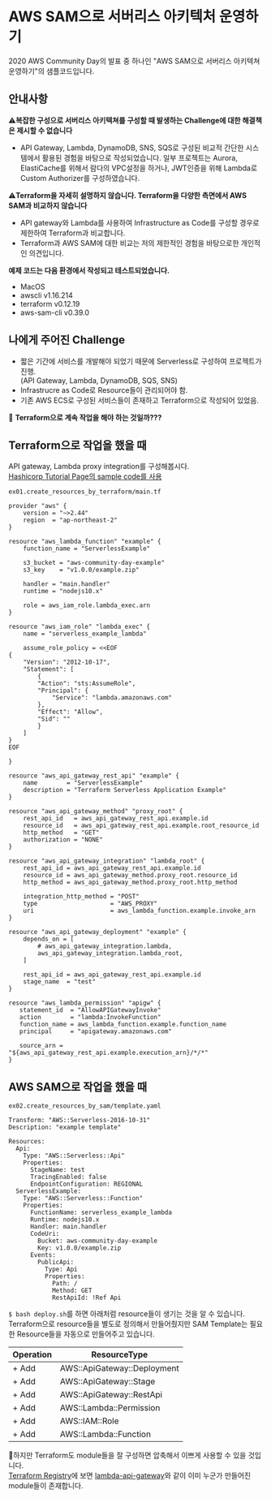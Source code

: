 # AWS SAM으로 서버리스 아키텍처 운영하기

2020 AWS Community Day의 발표 중 하나인 "AWS SAM으로 서버리스 아키텍쳐 운영하기"의 샘플코드입니다.

## 안내사항

⚠️**복잡한 구성으로 서버리스 아키텍쳐를 구성할 때 발생하는 Challenge에 대한 해결책은 제시할 수 없습니다**
- API Gateway, Lambda, DynamoDB, SNS, SQS로 구성된 비교적 간단한 시스템에서 활용된 경험을 바탕으로 작성되었습니다. 일부 프로젝트는 Aurora, ElastiCache를 위해서 람다의 VPC설정을 하거나, JWT인증을 위해 Lambda로 Custom Authorizer를 구성하였습니다.

⚠️**Terraform을 자세히 설명하지 않습니다. Terraform을 다양한 측면에서 AWS SAM과 비교하지 않습니다**
- API gateway와 Lambda를 사용하여 Infrastructure as Code를 구성할 경우로 제한하여 Terraform과 비교합니다.
- Terraform과 AWS SAM에 대한 비교는 저의 제한적인 경험을 바탕으로한 개인적인 의견입니다.

**예제 코드는 다음 환경에서 작성되고 테스트되었습니다.**
- MacOS 
- awscli v1.16.214
- terraform v0.12.19
- aws-sam-cli v0.39.0

## 나에게 주어진 Challenge
- 짧은 기간에 서비스를 개발해야 되었기 때문에 Serverless로 구성하여 프로젝트가 진행.\
 (API Gateway, Lambda, DynamoDB, SQS, SNS)
- Infrastrucre as Code로 Resource들이 관리되어야 함.
- 기존 AWS ECS로 구성된 서비스들이 존재하고 Terraform으로 작성되어 있었음.

🤔 **Terraform으로 계속 작업을 해야 하는 것일까???**

## Terraform으로 작업을 했을 때

API gateway, Lambda proxy integration를 구성해봅시다. \
[Hashicorp Tutorial Page의 sample code를 사용](https://learn.hashicorp.com/terraform/aws/lambda-api-gateway)

`ex01.create_resources_by_terraform/main.tf`
```
provider "aws" {
    version = "~>2.44"
    region  = "ap-northeast-2"
}

resource "aws_lambda_function" "example" {
    function_name = "ServerlessExample"

    s3_bucket = "aws-community-day-example"
    s3_key    = "v1.0.0/example.zip"
    
    handler = "main.handler"
    runtime = "nodejs10.x"

    role = aws_iam_role.lambda_exec.arn
}

resource "aws_iam_role" "lambda_exec" {
    name = "serverless_example_lambda"

    assume_role_policy = <<EOF
{
    "Version": "2012-10-17",
    "Statement": [
        {
        "Action": "sts:AssumeRole",
        "Principal": {
            "Service": "lambda.amazonaws.com"
        },
        "Effect": "Allow",
        "Sid": ""
        }
    ]
}
EOF

}

resource "aws_api_gateway_rest_api" "example" {
    name        = "ServerlessExample"
    description = "Terraform Serverless Application Example"
}

resource "aws_api_gateway_method" "proxy_root" {
    rest_api_id   = aws_api_gateway_rest_api.example.id
    resource_id   = aws_api_gateway_rest_api.example.root_resource_id
    http_method   = "GET"
    authorization = "NONE"
}

resource "aws_api_gateway_integration" "lambda_root" {
    rest_api_id = aws_api_gateway_rest_api.example.id
    resource_id = aws_api_gateway_method.proxy_root.resource_id
    http_method = aws_api_gateway_method.proxy_root.http_method

    integration_http_method = "POST"
    type                    = "AWS_PROXY"
    uri                     = aws_lambda_function.example.invoke_arn
}

resource "aws_api_gateway_deployment" "example" {
    depends_on = [
        # aws_api_gateway_integration.lambda,
        aws_api_gateway_integration.lambda_root,
    ]

    rest_api_id = aws_api_gateway_rest_api.example.id
    stage_name  = "test"
}

resource "aws_lambda_permission" "apigw" {
   statement_id  = "AllowAPIGatewayInvoke"
   action        = "lambda:InvokeFunction"
   function_name = aws_lambda_function.example.function_name
   principal     = "apigateway.amazonaws.com"

   source_arn = "${aws_api_gateway_rest_api.example.execution_arn}/*/*"
}
```

## AWS SAM으로 작업을 했을 때

`ex02.create_resources_by_sam/template.yaml`
```
Transform: "AWS::Serverless-2016-10-31"
Description: "example template"

Resources:
  Api:
    Type: "AWS::Serverless::Api"
    Properties:
      StageName: test
      TracingEnabled: false
      EndpointConfiguration: REGIONAL
  ServerlessExample:
    Type: "AWS::Serverless::Function"
    Properties:
      FunctionName: serverless_example_lambda
      Runtime: nodejs10.x
      Handler: main.handler
      CodeUri:
        Bucket: aws-community-day-example
        Key: v1.0.0/example.zip
      Events:
        PublicApi:
          Type: Api
          Properties:
            Path: /
            Method: GET
            RestApiId: !Ref Api
```

`$ bash deploy.sh`를 하면 아래처럼 resource들이 생기는 것을 알 수 있습니다. Terraform으로 resource들을 별도로 정의해서 만들어줬지만 SAM Template는 필요한 Resource들을 자동으로 만들어주고 있습니다.

| Operation | ResourceType                |
| --------- | --------------------------- |
| + Add     | AWS::ApiGateway::Deployment |
| + Add     | AWS::ApiGateway::Stage      |
| + Add     | AWS::ApiGateway::RestApi    |
| + Add     | AWS::Lambda::Permission     |
| + Add     | AWS::IAM::Role              |
| + Add     | AWS::Lambda::Function       |

😤하지만 Terraform도 module들을 잘 구성하면 압축해서 이쁘게 사용할 수 있을 것입니다. \
[Terraform Registry](https://registry.terraform.io/)에 보면 [lambda-api-gateway](https://registry.terraform.io/modules/techjacker/lambda-api-gateway/aws/1.0.2)와 같이 이미 누군가 만들어진 module들이 존재합니다.